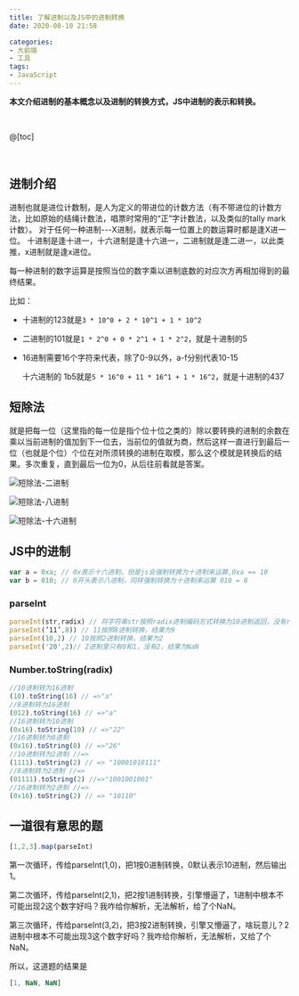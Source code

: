 ```yaml
---
title: 了解进制以及JS中的进制转换
date: 2020-08-10 21:58

categories:
- 大前端
- 工具
tags:
- JavaScript
---
```


**本文介绍进制的基本概念以及进制的转换方式，JS中进制的表示和转换。**

<br>

@[toc]

<br>

## 进制介绍

进制也就是进位计数制，是人为定义的带进位的计数方法（有不带进位的计数方法，比如原始的结绳计数法，唱票时常用的“正”字计数法，以及类似的tally mark计数）。 对于任何一种进制---X进制，就表示每一位置上的数运算时都是逢X进一位。 十进制是逢十进一，十六进制是逢十六进一，二进制就是逢二进一，以此类推，x进制就是逢x进位。

每一种进制的数字运算是按照当位的数字乘以进制底数的对应次方再相加得到的最终结果。

比如：

* 十进制的123就是`3 * 10^0 + 2 * 10^1 + 1 * 10^2`

* 二进制的101就是`1 * 2^0 + 0 * 2^1 + 1 * 2^2`，就是十进制的5

* 16进制需要16个字符来代表，除了0-9以外，a-f分别代表10-15

  十六进制的 1b5就是`5 * 16^0 + 11 * 16^1 + 1 * 16^2`，就是十进制的437



## 短除法

就是把每一位（这里指的每一位是指个位十位之类的）除以要转换的进制的余数在乘以当前进制的值加到下一位去，当前位的值就为商，然后这样一直进行到最后一位（也就是个位）个位在对所须转换的进制在取模，那么这个模就是转换后的结果。多次重复，直到最后一位为0，从后往前看就是答案。

![](/img/article/短除法-二进制.png '短除法-二进制')

![](/img/article/短除法-八进制.png '短除法-八进制')

![](/img/article/短除法-十六进制.png '短除法-十六进制')

## JS中的进制

```javascript
var a = 0xa; // 0x表示十六进制，但是js会强制转换为十进制来运算,0xa == 10
var b = 010; // 0开头表示八进制，同样强制转换为十进制来运算 010 = 8
```

### parseInt

```javascript
parseInt(str,radix) // 将字符串str按照radix进制编码方式转换为10进制返回，没有radix，默认为10；
parseInt(’11’,8)) // 11按照8进制转换，结果为9
parseInt(10,2) // 10按照2进制转换，结果为2
parseInt('20',2)// 2进制里只有0和1，没有2，结果为NaN
```

### Number.toString(radix)

```javascript
//10进制转为16进制
(10).toString(16) // =>"a"
//8进制转为16进制
(012).toString(16) // =>"a"
//16进制转为10进制
(0x16).toString(10) // =>"22"
//16进制转为8进制
(0x16).toString(8) // =>"26"
//10进制转为2进制 //=>
(1111).toString(2) // => "10001010111"
//8进制转为2进制 //=>
(01111).toString(2) //=>"1001001001"
//16进制转为2进制 //=>
(0x16).toString(2) // => "10110"
```

## 一道很有意思的题

```javascript
[1,2,3].map(parseInt)
```

第一次循环，传给parseInt(1,0)，把1按0进制转换，0默认表示10进制，然后输出1。

第二次循环，传给parseInt(2,1)，把2按1进制转换，引擎懵逼了，1进制中根本不可能出现2这个数字好吗？我咋给你解析，无法解析，给了个NaN。

第三次循环，传给parseInt(3,2)，把3按2进制转换，引擎又懵逼了，啥玩意儿？2进制中根本不可能出现3这个数字好吗？我咋给你解析，无法解析，又给了个NaN。

所以，这道题的结果是

```javascript
[1, NaN, NaN]
```

